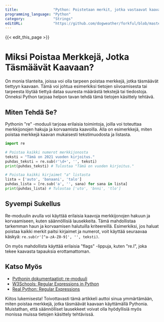 ```yaml
---
title:                "Python: Poistetaan merkit, jotka vastaavat kaavaa"
programming_language: "Python"
category:             "Strings"
editURL:              "https://github.com/dogweather/forkful/blob/master/content/fi/python/deleting-characters-matching-a-pattern.md"
---
```


{{< edit_this_page >}}

# Miksi Poistaa Merkkejä, Jotka Täsmäävät Kaavaan?

On monia tilanteita, joissa voi olla tarpeen poistaa merkkejä, jotka täsmäävät tiettyyn kaavaan. Tämä voi johtua esimerkiksi tietojen siivoamisesta tai tarpeesta löytää tiettyä dataa suuresta määrästä tekstejä tai tiedostoja. Onneksi Python tarjoaa helpon tavan tehdä tämä tietojen käsittely tehtävä.

## Miten Tehdä Se?

Pythonin "re" -moduuli tarjoaa erilaisia toimintoja, joilla voi toteuttaa merkkijonojen hakuja ja korvaamista kaavoilla. Alla on esimerkkejä, miten poistaa merkkejä kaavan mukaisesti tekstimuodosta ja listasta.

```Python
import re

# Poistaa kaikki numerot merkkijonosta
teksti = "Tämä on 2021 vuoden kirjoitus."
puhdas_teksti = re.sub(r'\d+', '', teksti)
print(puhdas_teksti) # Tulostaa "Tämä on vuoden kirjoitus."

# Poistaa kaikki kirjaimet "a" listasta
lista = ['auto', 'banaani', 'talo']
puhdas_lista = [re.sub('a', '', sana) for sana in lista]
print(puhdas_lista) # Tulostaa ['uto', 'bnni', 'tlo']
```

## Syvempi Sukellus

Re-moduulin avulla voi käyttää erilaisia kaavoja merkkijonojen hakuun ja korvaamiseen, kuten säännöllisiä lausekkeita. Tämä mahdollistaa tarkemman haun ja korvaamisen halutuilla kriteereillä. Esimerkiksi, jos haluat poistaa kaikki merkit paitsi kirjaimet ja numerot, voit käyttää seuraavaa käskyä: ```re.sub(r'[^a-zA-Z0-9]', '', teksti)```.

On myös mahdollista käyttää erilaisia "flags" -lippuja, kuten "re.I", joka tekee kaavasta tapauksia erottamattoman.

## Katso Myös

- [Pythonin dokumentaatiot: re-moduuli](https://docs.python.org/3/library/re.html)
- [W3Schools: Regular Expressions in Python](https://www.w3schools.com/python/python_regex.asp)
- [Real Python: Regular Expressions](https://realpython.com/regex-python/)

Kiitos lukemisesta! Toivottavasti tämä artikkeli auttoi sinua ymmärtämään, miten poistaa merkkejä, jotka täsmäävät kaavaan käyttämällä Pythonia. Muistathan, että säännölliset lausekkeet voivat olla hyödyllisiä myös monissa muissa tietojen käsittely tehtävissä.